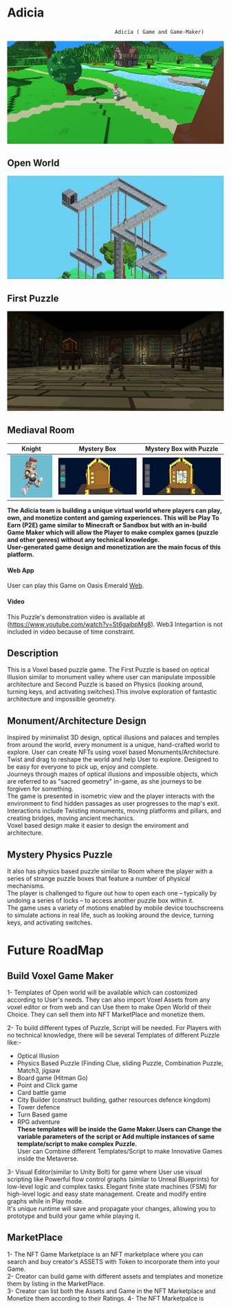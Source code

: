 # Adicia
                                       Adicia ( Game and Game-Maker)
                                                  
![Open World](https://github.com/adi99/Adicia/blob/master/Voxel%20First.jpg)
## Open World
![First Puzzle](https://github.com/adi99/Adicia/blob/master/Puzzle.jpg)
## First Puzzle
![Mediaval](https://github.com/adi99/Adicia/blob/master/Voxel%20Second.jpg)
## Mediaval Room
Knight | Mystery Box              |  Mystery Box with Puzzle
:-------------------------:|:-------------------------:|:-------------------------:
![](https://github.com/adi99/Adicia/blob/master/0_Uqlbjsp_fuNVFEBO.gif) |  ![](https://github.com/adi99/Adicia/blob/master/Puzzle2.jpg)  |  ![](https://github.com/adi99/Adicia/blob/master/Puzzle3.jpg)

<b> The Adicia team is building a unique virtual world where players can play, own, and monetize content and gaming experiences. This will be Play To Earn (P2E) game similar to Minecraft or Sandbox but with an in-build Game Maker which will allow the Player to make complex games (puzzle and other genres) without any technical knowledge.</b> <br />
<b> User-generated game design and monetization are the main focus of this platform.</b>

#### Web App
User can play this Game on Oasis Emerald [Web](https://adikia.netlify.app/). <br />
 
#### Video
This Puzzle's demonstration video is available at (https://www.youtube.com/watch?v=St6gajbpMg8). Web3 Integartion is not included in video because of time constraint.
## Description
This is a Voxel based puzzle game. The First Puzzle is based on optical Illusion similar to monument valley where user can manipulate impossible architecture and Second Puzzle is based on Physics (looking around, turning keys, and activating switches).This involve exploration of fantastic architecture and impossible geometry.

## Monument/Architecture Design
Inspired by minimalist 3D design, optical illusions and palaces and temples from around the world, every monument is a unique, hand-crafted world to explore. User can create NFTs using voxel based Monuments/Architecture. <br />
Twist and drag to reshape the world and help User to explore. Designed to be easy for everyone to pick up, enjoy and complete. <br />
Journeys through mazes of optical illusions and impossible objects, which are referred to as "sacred geometry" in-game, as she journeys to be forgiven for something.<br />
The game is presented in isometric view and the player interacts with the environment to find hidden passages as user progresses to the map's exit. <br />
Interactions include Twisting monuments, moving platforms and pillars, and creating bridges, moving ancient mechanics. <br />
Voxel based design make it easier to design the enviroment and architecture. 

## Mystery Physics Puzzle
It also has physics based puzzle similar to Room where the player with a series of strange puzzle boxes that feature a number of physical mechanisms. <br />
The player is challenged to figure out how to open each one – typically by undoing a series of locks – to access another puzzle box within it. <br />
The game uses a variety of motions enabled by mobile device touchscreens to simulate actions in real life, such as looking around the device, turning keys, and activating switches. 

# Future RoadMap
## Build Voxel Game Maker
1- Templates of Open world will be available which can costomized according to User's needs. They can also import Voxel Assets from any voxel editor or from web and can Use them to make Open World of their Choice. They can sell them into NFT MarketPlace and monetize them.

2- To build different types of Puzzle, Script will be needed. For Players with no technical knowledge, there will be several Templates of different Puzzle like:- <br/>
-  Optical Illusion <br />
-  Physics Based Puzzle (Finding Clue, sliding Puzzle, Combination Puzzle, Match3, jigsaw <br />
-  Board game (Hitman Go) <br />
-  Point and Click game <br />
-  Card battle game <br />
-  City Builder (construct building, gather resources defence kingdom) <br />
-  Tower defence <br />
-  Turn Based game <br />
- RPG adventure <br />
<b>These templates will be inside the Game Maker.Users can Change the variable parameters of the script or Add multiple instances of same template/script to make complex Puzzle.</b> <br />
User can Combine different Templates/Script to make Innovative Games inside the Metaverse. 

3- Visual Editor(similar to Unity Bolt) for game where User use visual scripting like Powerful flow control graphs (similar to Unreal Blueprints) for low-level logic and complex tasks. Elegant finite state machines (FSM) for high-level logic and easy state management. Create and modify entire graphs while in Play mode. <br />
It's  unique runtime will save and propagate your changes, allowing you to prototype and build your game while playing it. <br />

## MarketPlace
1- The NFT Game Marketplace is an NFT marketplace where you can search and buy creator's ASSETS with Token to incorporate them into your Game. <br />
2- Creator can build game with different assets and templates and monetize them by listing in the MarketPlace. <br />
3- Creator can list both the Assets and Game in the NFT Marketplace and Monetize them according to their Ratings.
4- The NFT Marketpalce is 

